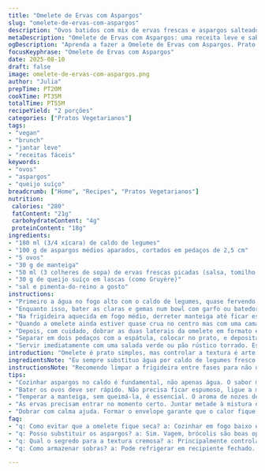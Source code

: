 ```yaml
---
title: "Omelete de Ervas com Aspargos"
slug: "omelete-de-ervas-com-aspargos"
description: "Ovos batidos com mix de ervas frescas e aspargos salteados, finalizados com lascas de queijo curado. Leve alteração nas proporções e ingredientes traz um toque pessoal e uma textura cremosa. Cozimento cuidadoso para manter a omelete úmida e saborosa, evitando ressecamento. Troca de água por caldo de legumes para mais sabor e queijo suíço ao invés de Louis d’Or. Passos reorganizados para otimizar tempo e evitar que as ervas queimem. Resultado leve, vegetariano, sem glúten e com visual delicado."
metaDescription: "Omelete de Ervas com Aspargos: uma receita leve e saborosa. Mistura de ervas e aspargos num prato cremoso e sofisticado."
ogDescription: "Aprenda a fazer a Omelete de Ervas com Aspargos. Prato leve e saboroso, ideal para brunch ou jantar simples e delicioso."
focusKeyphrase: "Omelete de Ervas com Aspargos"
date: 2025-08-10
draft: false
image: omelete-de-ervas-com-aspargos.png
author: "Julia"
prepTime: PT20M
cookTime: PT35M
totalTime: PT55M
recipeYield: "2 porções"
categories: ["Pratos Vegetarianos"]
tags:
- "vegan"
- "brunch"
- "jantar leve"
- "receitas fáceis"
keywords:
- "ovos"
- "aspargos"
- "queijo suíço"
breadcrumb: ["Home", "Recipes", "Pratos Vegetarianos"]
nutrition: 
 calories: "280"
 fatContent: "21g"
 carbohydrateContent: "4g"
 proteinContent: "18g"
ingredients:
- "180 ml (3/4 xícara) de caldo de legumes"
- "100 g de aspargos médios aparados, cortados em pedaços de 2,5 cm"
- "5 ovos"
- "30 g de manteiga"
- "50 ml (3 colheres de sopa) de ervas frescas picadas (salsa, tomilho, coentro, manjericão)"
- "30 g de queijo suíço em lascas (como Gruyère)"
- "sal e pimenta-do-reino a gosto"
instructions:
- "Primeiro a água no fogo alto com o caldo de legumes, quase fervendo a ponto de evaporar rápido, jogar os aspargos ali; devem ficar macios mas ainda firmes, perto de 4 minutos, quem gosta um pouco mais crocante vai monitorando. A fumaça do caldo carregado já evita aquela água sem graça. Salpicar sal e pimenta, tirar da panela antes que a água suma por completo para não queimar os pedaços. Reservar numa travessa, e limpar a frigideira grande – um pano úmido resolve, evita que gordura queime e altere o sabor."
- "Enquanto isso, bater as claras e gemas num bowl com garfo ou batedor manual até homogeneizar levemente; não precisa espuma, só dar leve incorporação. Temperar com sal e pimenta, depois incorporar as ervas picadas, menos um pouco para finalizar depois. O cheiro já começa a se espalhar."
- "Na frigideira aquecida em fogo médio, derreter manteiga até ficar espumosa e perfume de nozes aparecer – momento para jogar os ovos devagar. Ao despejar, ouvir aquele chiar baixo e ver as bordas começando a firmar mas o centro ainda meio líquido. Vamos mexer suavemente com espátula de silicone, puxando as bordas para o centro, desfazendo partes cozidas para que se forme textura cremosa por toda omelete. Isso segura a umidade para não ficar seca depois."
- "Quando a omelete ainda estiver quase crua no centro mas com uma camada fina de gelificado ao redor, espalhar os aspargos em uma faixa central, deixar o calor e umidade se comportarem. Por cima, espalhar o restante das ervas para aroma fresco. A base não pode estar completamente firme – se estiver, abaixar o fogo para evitar que queime. Paciência aqui é tudo."
- "Depois, com cuidado, dobrar as duas laterais da omelete em formato envelope sobre o recheio central, formando um bolso que vai manter o calor dentro sem cozinhar demais. Cozinhar mais cerca de 2 a 3 minutos em fogo baixo, escutando o chiado suave – quer preservar a textura ligeiramente molhada, não dura."
- "Separar em dois pedaços com a espátula, colocar no prato, e depositar por cima as lascas do queijo suíço; o calor residual do ovo vai derreter ligeiramente e dar aquele toque final cremoso e aromático. Se a frigideira ainda estiver quente, pode apoiar a omelete lá em cima por 1 minuto para intensificar a fusão do queijo sem queimar."
- "Servir imediatamente com uma salada verde ou pão rústico torrado. Essa pausa antes de servir valoriza o queijo e deixa tudo mais gostoso no paladar."
introduction: "Omelete é prato simples, mas controlar a textura é arte. Já fiz muitas variações; às vezes seca demais, outras mal passada. Tento trazer mix de ervas com aspargos pra dar frescor e crocância, o que equilibra o ovo cremoso. Trocando água por caldo, o sabor ganha profundidade sem pesar. Usar manteiga sem dourar demais evita cheiro amargo. Ervas devem entrar na hora certa pra não queimar. O queijo suíço cobra mais atenção, precisa estar em lascas finas para derreter suavemente, em vez de queijo ralado demais que vira camada dura. Aprendi a dobrar com calma e respeitando pontos visuais – bordas firmes e centro ainda flexível. O resultado é mole por dentro, com textura delicada e aroma fresco, sem cara de ovo duro. Serve bem num jantar leve ou brunch, acompanhando espumante ou vinho branco jovem. Vamos lá, arriscar e confiar no olho e paladar."
ingredientsNote: "Eu sempre substituo água por caldo de legumes fresco – isso dá um sabor mais rico sem complicar. Aspargos podem ser trocados por vagem fina na mesma preparação, ou até brócolis em pedaços pequenos. Manteiga pode ser sem sal para ajustar o sal final, e queijo mais acessível tipo queijo prato curado pode funcionar, mas perde um pouco da pungência. Ervas variam conforme o que tenho em casa; não fica igual, mas essa diversidade é um charme. O segredo é picar fininho e acrescentar metade na mistura de ovos e o resto no topo da omelete, pra aroma se manter vibrante. Prova que um prato simples depende de bons ingredientes e manipulação delicada. Atenção ao tempo no fogo é vital – nem muito, nem pouco, para evitar ovo borrachudo ou cozido demais."
instructionsNote: "Recomendo limpar a frigideira entre fases para não queimar manteiga residual que interfere no sabor. Observar o chiado e aparência do ovo ao cozinhar é mais eficiente do que timer – aquele ponto quando a borda está firme mas o meio ainda move levemente ao sacudir a frigideira é crucial. Para ajudar, uso espátula de silicone para controle na movimentação do ovo, evita rasgos e mantém textura intacta. Dobrar a omelete em envelope retém calor e mantém o interior úmido. Se fizer demais, vira omelete igual omolete̍ seca. O toque final com as lascas de queijo faz diferença; se não tiver, pode ralar parmesão para gratinar rápido, mas cuidado para não secar demais. Esses truques fáceis mantêm a preparação sem erro nas vezes em que o relógio não está ao nosso favor – confie no olho, não no tempo rígido."
tips:
- "Cozinhar aspargos no caldo é fundamental, não apenas água. O sabor muda. Precisam cozinhar até ficarem macios mas firmes. Cuidado com o tempo."
- "Bater os ovos deve ser rápido. Não precisa ficar espumoso, ligue a mistura. Importante é o sal e pimenta antes de colocar as ervas."
- "Temperar a manteiga, sem queimá-la, é essencial. O aroma de nozes deve aparecer. Se deixar passar, o gosto muda e amarga o prato."
- "As ervas precisam entrar no momento certo. Juntar metade à mistura de ovos. O restante é só no final. Mantém frescor e aroma que faz a diferença."
- "Dobrar com calma ajuda. Formar o envelope garante que o calor fique armazenado. A omelete vai cozinhar na medida certa, sem secar."
faq:
- "q: Como evitar que a omelete fique seca? a: Cozinhar em fogo baixo é o truque. Não ultrapasse o tempo. Fique de olho na consistência."
- "q: Posso substituir os aspargos? a: Sim. Vagem, brócolis são boas opções. A textura muda, mas o princípio da receita permanece."
- "q: Qual o segredo para a textura cremosa? a: Principalmente controlar o tempo de cozimento. Centro deve ficar ligeiramente líquido, mas as bordas firmes."
- "q: Como armazenar sobras? a: Pode refrigerar em recipiente fechado. Para reaquecer, use fogo baixo na frigideira ou micro-ondas. Mas não deixe secar."

---
```

